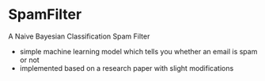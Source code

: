 # SpamFilter
A Naive Bayesian Classification Spam Filter
  - simple machine learning model which tells you whether an email is spam or not
  - implemented based on a research paper with slight modifications
